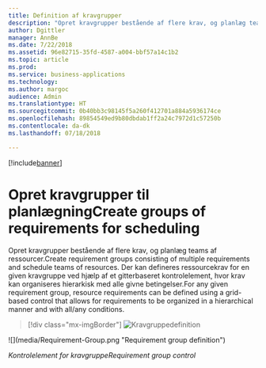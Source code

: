 ```yaml
---
title: Definition af kravgrupper
description: "Opret kravgrupper bestående af flere krav, og planlæg teams af ressourcer."
author: Dgittler
manager: AnnBe
ms.date: 7/22/2018
ms.assetid: 96e82715-35fd-4587-a004-bbf57a14c1b2
ms.topic: article
ms.prod: 
ms.service: business-applications
ms.technology: 
ms.author: margoc
audience: Admin
ms.translationtype: HT
ms.sourcegitcommit: 0b40bb3c98145f5a260f412701a884a5936174ce
ms.openlocfilehash: 89854549ed9b80dbdab1ff2a24c7972d1c57250b
ms.contentlocale: da-dk
ms.lasthandoff: 07/18/2018

---
```


[!include[banner](../../../../includes/banner.md)]


#  <a name="create-groups-of-requirements-for-scheduling"></a><span data-ttu-id="8a06d-103">Opret kravgrupper til planlægning</span><span class="sxs-lookup"><span data-stu-id="8a06d-103">Create groups of requirements for scheduling</span></span>

<span data-ttu-id="8a06d-104">Opret kravgrupper bestående af flere krav, og planlæg teams af ressourcer.</span><span class="sxs-lookup"><span data-stu-id="8a06d-104">Create requirement groups consisting of multiple requirements and schedule teams of resources.</span></span> <span data-ttu-id="8a06d-105">Der kan defineres ressourcekrav for en given kravgruppe ved hjælp af et gitterbaseret kontrolelement, hvor krav kan organiseres hierarkisk med alle givne betingelser.</span><span class="sxs-lookup"><span data-stu-id="8a06d-105">For any given requirement group, resource requirements can be defined using a grid-based control that allows for requirements to be organized in a hierarchical manner and with all/any conditions.</span></span>

> [!div class="mx-imgBorder"]
> <span data-ttu-id="8a06d-106">![](media/Requirement-Group.png "Kravgruppedefinition")
<!-- picture --></span><span class="sxs-lookup"><span data-stu-id="8a06d-106">![](media/Requirement-Group.png "Requirement group definition")
<!-- picture --></span></span>

<span data-ttu-id="8a06d-107">*Kontrolelement for kravgruppe*</span><span class="sxs-lookup"><span data-stu-id="8a06d-107">*Requirement group control*</span></span>

